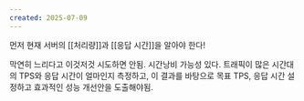 ```yaml
---
created: 2025-07-09
---
```

먼저 현재 서버의 [[처리량]]과 [[응답 시간]]을 알아야 한다!

막연히 느리다고 이것저것 시도하면 안됨. 시간낭비 가능성 있다. 트래픽이 많은 시간대의 TPS와 응답 시간이 얼마인지 측정하고, 이 결과를 바탕으로 목표 TPS, 응답 시간 설정하고 효과적인 성능 개선안을 도출해야됨.